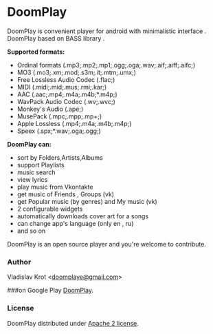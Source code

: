 # DoomPlay
DoomPlay is convenient player for android with minimalistic interface .
DoomPlay based on BASS library .


**Supported formats:**

- Ordinal formats (.mp3;.mp2;.mp1;.ogg;.oga;.wav;.aif;.aiff;.aifc;)
- MO3 (.mo3;.xm;.mod;.s3m;.it;.mtm;.umx;)
- Free Lossless Audio Codec (.flac;)
- MIDI (.midi;.mid;.mus;.rmi;.kar;)
- AAC (.aac;.mp4;.m4a;.m4b;*.m4p;)
- WavPack Audio Codec (.wv;.wvc;)
- Monkey's Audio (.ape;)
- MusePack (.mpc;.mpp;.mp+;)
- Apple Lossless (.mp4;.m4a;.m4b;.m4p;)
- Speex (.spx;*.wav;.oga;.ogg;)

**DoomPlay can:**

- sort by Folders,Artists,Albums
- support Playlists
- music search
- view lyrics
- play music from Vkontakte
- get music of Friends , Groups (vk)
- get Popular music (by genres) and My music (vk)
- 2 configurable widgets
- automatically downloads cover art for a songs
- can change app's language (only en , ru)
- and so on


DoomPlay is an open source player and you're welcome to contribute.

### Author
Vladislav Krot <<doomplaye@gmail.com>>

###on Google Play
[DoomPlay](https://play.google.com/store/apps/details?id=com.perm.DoomPlay).


### License
DoomPlay distributed under [Apache 2 license](https://github.com/quxey/doomPlaye/blob/master/LICENSE.txt).
